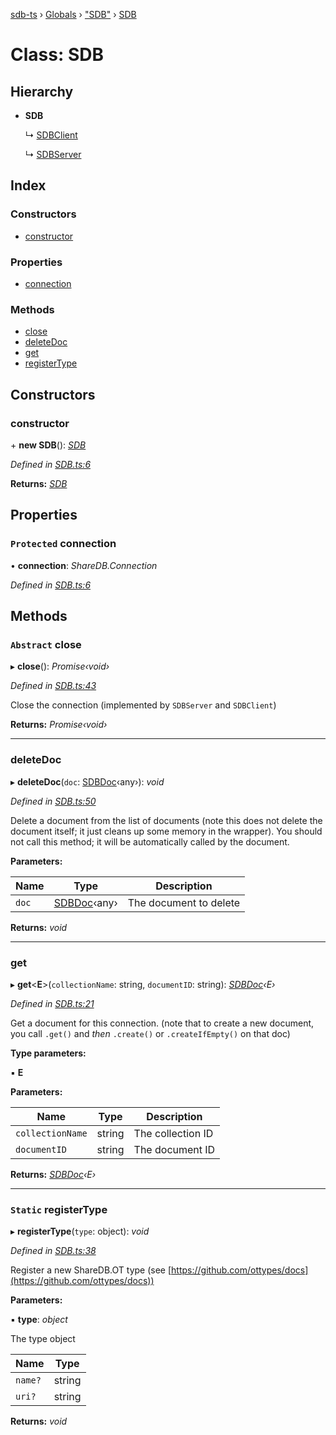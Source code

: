 [sdb-ts](../README.md) › [Globals](../globals.md) › ["SDB"](../modules/_sdb_.md) › [SDB](_sdb_.sdb.md)

# Class: SDB

## Hierarchy

* **SDB**

  ↳ [SDBClient](_sdbclient_.sdbclient.md)

  ↳ [SDBServer](_sdbserver_.sdbserver.md)

## Index

### Constructors

* [constructor](_sdb_.sdb.md#constructor)

### Properties

* [connection](_sdb_.sdb.md#protected-connection)

### Methods

* [close](_sdb_.sdb.md#abstract-close)
* [deleteDoc](_sdb_.sdb.md#deletedoc)
* [get](_sdb_.sdb.md#get)
* [registerType](_sdb_.sdb.md#static-registertype)

## Constructors

###  constructor

\+ **new SDB**(): *[SDB](_sdb_.sdb.md)*

*Defined in [SDB.ts:6](https://github.com/soney/sdb-ts/blob/5c450be/src/SDB.ts#L6)*

**Returns:** *[SDB](_sdb_.sdb.md)*

## Properties

### `Protected` connection

• **connection**: *ShareDB.Connection*

*Defined in [SDB.ts:6](https://github.com/soney/sdb-ts/blob/5c450be/src/SDB.ts#L6)*

## Methods

### `Abstract` close

▸ **close**(): *Promise‹void›*

*Defined in [SDB.ts:43](https://github.com/soney/sdb-ts/blob/5c450be/src/SDB.ts#L43)*

Close the connection (implemented by `SDBServer` and `SDBClient`)

**Returns:** *Promise‹void›*

___

###  deleteDoc

▸ **deleteDoc**(`doc`: [SDBDoc](_sdbdoc_.sdbdoc.md)‹any›): *void*

*Defined in [SDB.ts:50](https://github.com/soney/sdb-ts/blob/5c450be/src/SDB.ts#L50)*

Delete a document from the list of documents (note this does not delete the document itself; it just cleans up some memory in the wrapper).
You should not call this method; it will be automatically called by the document.

**Parameters:**

Name | Type | Description |
------ | ------ | ------ |
`doc` | [SDBDoc](_sdbdoc_.sdbdoc.md)‹any› | The document to delete  |

**Returns:** *void*

___

###  get

▸ **get**<**E**>(`collectionName`: string, `documentID`: string): *[SDBDoc](_sdbdoc_.sdbdoc.md)‹E›*

*Defined in [SDB.ts:21](https://github.com/soney/sdb-ts/blob/5c450be/src/SDB.ts#L21)*

Get a document for this connection. (note that to create a new document, you call `.get()` and *then* `.create()` or `.createIfEmpty()` on that doc)

**Type parameters:**

▪ **E**

**Parameters:**

Name | Type | Description |
------ | ------ | ------ |
`collectionName` | string | The collection ID |
`documentID` | string | The document ID  |

**Returns:** *[SDBDoc](_sdbdoc_.sdbdoc.md)‹E›*

___

### `Static` registerType

▸ **registerType**(`type`: object): *void*

*Defined in [SDB.ts:38](https://github.com/soney/sdb-ts/blob/5c450be/src/SDB.ts#L38)*

Register a new ShareDB.OT type (see [https://github.com/ottypes/docs](https://github.com/ottypes/docs))

**Parameters:**

▪ **type**: *object*

The type object

Name | Type |
------ | ------ |
`name?` | string |
`uri?` | string |

**Returns:** *void*
